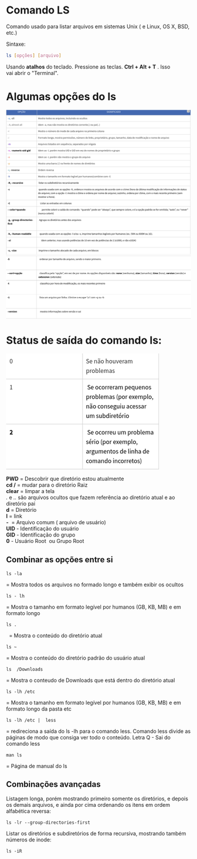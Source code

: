 # Comando LS

Comando usado para listar arquivos em sistemas Unix ( e Linux, OS X, BSD, etc.)

Sintaxe:

```bash
ls [opções] [arquivo]
```

Usando **atalhos** do teclado. Pressione as teclas. **Ctrl + Alt + T** . Isso vai abrir o "Terminal".

# Algumas opções do ls

![Comandols](../../img/comando-ls.png)
![Comandols](../../img/comando-ls2.png)

# Status de saída do comando ls:
![Comandols](../../img/status-saida.png)


**PWD** = Descobrir que diretório estou atualmente
<br/>
**cd /** = mudar para o diretório Raiz
<br/>
**clear** = limpar a tela
<br/>
*.* e *..* são arquivos ocultos que fazem referência ao diretório atual e ao diretório pai
<br/>
**d** = Diretório
<br/>
**l** = link
<br/>
**-**  = Arquivo comum ( arquivo de usuário)
<br/>
**UID** - Identificação do usuário
<br/>
**GID** - Identificação do grupo
<br/>
**0** - Usuário Root  ou Grupo Root


## Combinar as opções entre si

```
ls -la
```
 = Mostra todos os arquivos no formado longo e também exibir os ocultos
```
ls - lh
```
 = Mostra o tamanho em formato legível por humanos (GB, KB, MB) e em formato longo
```
ls .
```
  = Mostra o conteúdo do diretório atual
```
ls ~ 
```
= Mostra o conteúdo do diretório padrão do usuário atual
```
ls  /Downloads
```
 = Mostra o conteudo de Downloads que está dentro do diretório atual
```
ls -lh /etc 
```
= Mostra o tamanho em formato legível por humanos (GB, KB, MB) e em formato longo da pasta etc
```
ls -lh /etc |  less 
```
 = redireciona a saída do ls -lh para o comando less. Comando less divide as páginas de modo que consiga ver todo o conteúdo. Letra Q - Sai do comando less
```
man ls 
```
= Página de manual do ls

## Combinações avançadas

Listagem longa, porém mostrando primeiro somente os diretórios, e depois os demais arquivos, e ainda por cima ordenando os itens em ordem alfabética reversa:

```
ls -lr --group-directories-first
```

 Listar os diretórios e subdiretórios de forma recursiva, mostrando também números de inode:


```
ls -iR
```
